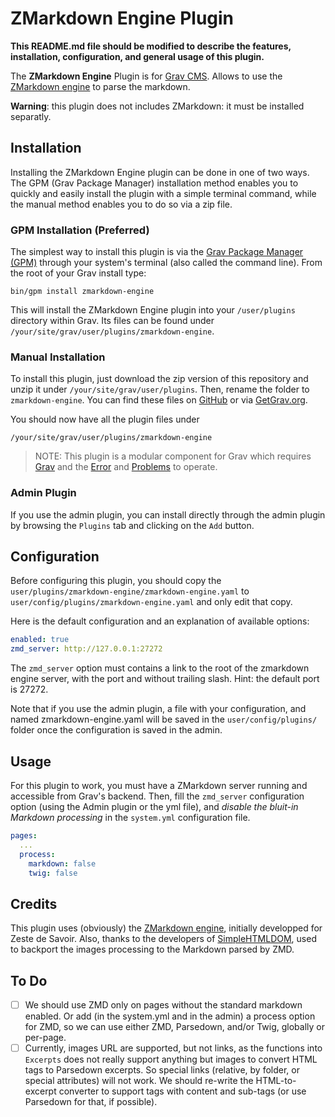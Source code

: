 # ZMarkdown Engine Plugin

**This README.md file should be modified to describe the features, installation, configuration, and general usage of this plugin.**

The **ZMarkdown Engine** Plugin is for [Grav CMS](http://github.com/getgrav/grav). Allows to use the [ZMarkdown engine](https://github.com/zestedesavoir/zmarkdown) to parse the markdown.

**Warning**: this plugin does not includes ZMarkdown: it must be installed separatly.

## Installation

Installing the ZMarkdown Engine plugin can be done in one of two ways. The GPM (Grav Package Manager) installation method enables you to quickly and easily install the plugin with a simple terminal command, while the manual method enables you to do so via a zip file.

### GPM Installation (Preferred)

The simplest way to install this plugin is via the [Grav Package Manager (GPM)](http://learn.getgrav.org/advanced/grav-gpm) through your system's terminal (also called the command line).  From the root of your Grav install type:

    bin/gpm install zmarkdown-engine

This will install the ZMarkdown Engine plugin into your `/user/plugins` directory within Grav. Its files can be found under `/your/site/grav/user/plugins/zmarkdown-engine`.

### Manual Installation

To install this plugin, just download the zip version of this repository and unzip it under `/your/site/grav/user/plugins`. Then, rename the folder to `zmarkdown-engine`. You can find these files on [GitHub](https://github.com/Nebulius/grav-plugin-zmarkdown-engine) or via [GetGrav.org](http://getgrav.org/downloads/plugins#extras).

You should now have all the plugin files under

    /your/site/grav/user/plugins/zmarkdown-engine
	
> NOTE: This plugin is a modular component for Grav which requires [Grav](http://github.com/getgrav/grav) and the [Error](https://github.com/getgrav/grav-plugin-error) and [Problems](https://github.com/getgrav/grav-plugin-problems) to operate.

### Admin Plugin

If you use the admin plugin, you can install directly through the admin plugin by browsing the `Plugins` tab and clicking on the `Add` button.

## Configuration

Before configuring this plugin, you should copy the `user/plugins/zmarkdown-engine/zmarkdown-engine.yaml` to `user/config/plugins/zmarkdown-engine.yaml` and only edit that copy.

Here is the default configuration and an explanation of available options:

```yaml
enabled: true
zmd_server: http://127.0.0.1:27272
```

The `zmd_server` option must contains a link to the root of the zmarkdown engine server, with the port and without trailing slash. Hint: the default port is 27272.

Note that if you use the admin plugin, a file with your configuration, and named zmarkdown-engine.yaml will be saved in the `user/config/plugins/` folder once the configuration is saved in the admin.

## Usage

For this plugin to work, you must have a ZMarkdown server running and accessible from Grav's backend. Then, fill the `zmd_server` configuration option (using the Admin plugin or the yml file), and _disable the bluit-in Markdown processing_ in the `system.yml` configuration file.

```yaml
pages:
  ...
  process:
    markdown: false
    twig: false
```

## Credits

This plugin uses (obviously) the [ZMarkdown engine](https://github.com/zestedesavoir/zmarkdown), initially developped for Zeste de Savoir. Also, thanks to the developers of [SimpleHTMLDOM](http://simplehtmldom.sourceforge.net/), used to backport the images processing to the Markdown parsed by ZMD.

## To Do

- [ ] We should use ZMD only on pages without the standard markdown enabled. Or add (in the system.yml and in the admin) a process option for ZMD, so we can use either ZMD, Parsedown, and/or Twig, globally or per-page.
- [ ] Currently, images URL are supported, but not links, as the functions into `Excerpts` does not really support anything but images to convert HTML tags to Parsedown excerpts. So special links (relative, by folder, or special attributes) will not work. We should re-write the HTML-to-excerpt converter to support tags with content and sub-tags (or use Parsedown for that, if possible).
